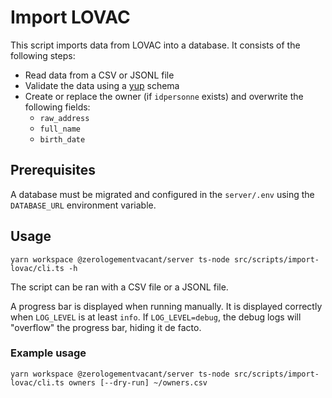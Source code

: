 # Import LOVAC

This script imports data from LOVAC into a database.
It consists of the following steps:

- Read data from a CSV or JSONL file
- Validate the data using a [yup](https://www.npmjs.com/package/yup) schema
- Create or replace the owner (if `idpersonne` exists) and overwrite the
  following fields:
  - `raw_address`
  - `full_name`
  - `birth_date`

## Prerequisites

A database must be migrated and configured in the `server/.env` using the
`DATABASE_URL` environment variable.

## Usage

```shell
yarn workspace @zerologementvacant/server ts-node src/scripts/import-lovac/cli.ts -h
```

The script can be ran with a CSV file or a JSONL file.

A progress bar is displayed when running manually.
It is displayed correctly when `LOG_LEVEL` is at least `info`.
If `LOG_LEVEL=debug`, the debug logs will "overflow" the progress bar,
hiding it de facto.

### Example usage

```shell
yarn workspace @zerologementvacant/server ts-node src/scripts/import-lovac/cli.ts owners [--dry-run] ~/owners.csv
```
